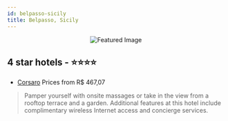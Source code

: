```yaml
---
id: belpasso-sicily
title: Belpasso, Sicily
---
```


<center><img src="https://i.travelapi.com/hotels/12000000/11870000/11861200/11861175/4894225f_z.jpg" alt="Featured Image" /></center>


##  4 star hotels - ⭐️⭐️⭐️⭐️

-    [Corsaro](https://us.hurb.com/hotels/belpasso/corsaro-JNP-JP184428?cmp=18055) Prices from R$ 467,07
   > Pamper yourself with onsite massages or take in the view from a rooftop terrace and a garden. Additional features at this hotel include complimentary wireless Internet access and concierge services.

